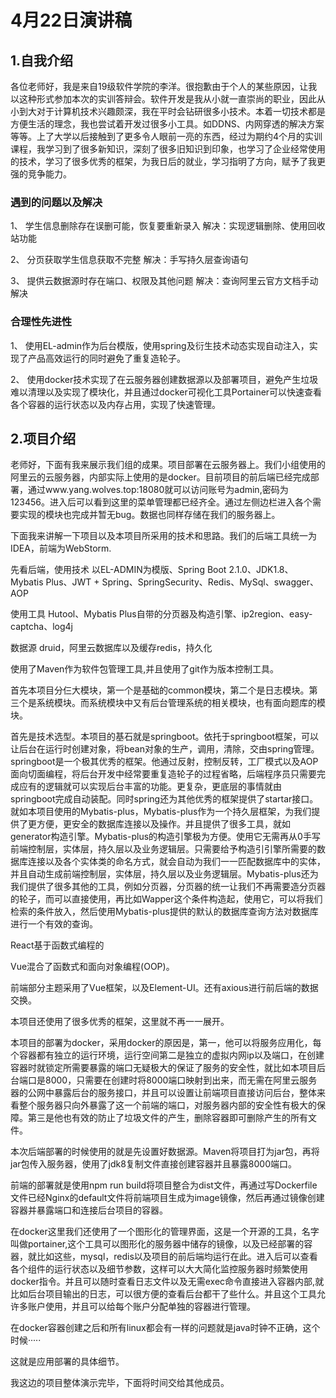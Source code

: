 # 4月22日演讲稿

## 1.自我介绍

​        各位老师好，我是来自19级软件学院的李洋。很抱歉由于个人的某些原因，让我以这种形式参加本次的实训答辩会。软件开发是我从小就一直崇尚的职业，因此从小到大对于计算机技术兴趣颇深，我在平时会钻研很多小技术。本着一切技术都是方便生活的理念，我也尝试着开发过很多小工具。如DDNS、内网穿透的解决方案等等。上了大学以后接触到了更多令人眼前一亮的东西，经过为期约4个月的实训课程，我学习到了很多新知识，深刻了很多旧知识到印象，也学习了企业经常使用的技术，学习了很多优秀的框架，为我日后的就业，学习指明了方向，赋予了我更强的竞争能力。

### 遇到的问题以及解决

1、 学生信息删除存在误删可能，恢复要重新录入 解决：实现逻辑删除、使用回收站功能

2、 分页获取学生信息获取不完整 解决：手写持久层查询语句

3、 提供云数据源时存在端口、权限及其他问题 解决：查询阿里云官方文档手动解决

### 合理性先进性

1、 使用EL-admin作为后台模版，使用spring及衍生技术动态实现自动注入，实现了产品高效运行的同时避免了重复造轮子。

2、 使用docker技术实现了在云服务器创建数据源以及部署项目，避免产生垃圾难以清理以及实现了模块化，并且通过docker可视化工具Portainer可以快速查看各个容器的运行状态以及内存占用，实现了快速管理。

## 2.项目介绍

​		老师好，下面有我来展示我们组的成果。项目部署在云服务器上。我们小组使用的阿里云的云服务器，内部实际上使用的是docker。目前项目的前后端已经完成部署，通过www.yang.wolves.top:18080就可以访问账号为admin,密码为123456。进入后可以看到这里的菜单管理都已经齐全。通过左侧边栏进入各个需要实现的模块也完成并暂无bug。数据也同样存储在我们的服务器上。

​		下面我来讲解一下项目以及本项目所采用的技术和思路。我们的后端工具统一为IDEA，前端为WebStorm.

先看后端，使用技术 以EL-ADMIN为模版、Spring Boot 2.1.0、JDK1.8、Mybatis Plus、JWT + Spring、SpringSecurity、Redis、MySql、swagger、AOP

使用工具 Hutool、Mybatis Plus自带的分页器及构造引擎、ip2region、easy-captcha、log4j

数据源 druid，阿里云数据库以及缓存redis，持久化

使用了Maven作为软件包管理工具,并且使用了git作为版本控制工具。

首先本项目分仨大模块，第一个是基础的common模块，第二个是日志模块。第三个是系统模块。而系统模块中又有后台管理系统的相关模块，也有面向题库的模块。

首先是技术选型。本项目的基石就是springboot。依托于springboot框架，可以让后台在运行时创建对象，将bean对象的生产，调用，清除，交由spring管理。springboot是一个极其优秀的框架。他通过反射，控制反转，工厂模式以及AOP面向切面编程，将后台开发中经常要重复造轮子的过程省略，后端程序员只需要完成应有的逻辑就可以实现后台丰富的功能。更复杂，更底层的事情就由springboot完成自动装配。同时spring还为其他优秀的框架提供了startar接口。就如本项目使用的Mybatis-plus，Mybatis-plus作为一个持久层框架，为我们提供了更方便，更安全的数据库连接以及操作。并且提供了很多工具，就如generator构造引擎。Mybatis-plus的构造引擎极为方便。使用它无需再从0手写前端控制层，实体层，持久层以及业务逻辑层。只需要给予构造引引擎所需要的数据库连接以及各个实体类的命名方式，就会自动为我们一一匹配数据库中的实体，并且自动生成前端控制层，实体层，持久层以及业务逻辑层。Mybatis-plus还为我们提供了很多其他的工具，例如分页器，分页器的统一让我们不再需要造分页器的轮子，而可以直接使用，再比如Wapper这个条件构造起，使用它，可以将我们检索的条件放入，然后使用Mybatis-plus提供的默认的数据库查询方法对数据库进行一个有效的查询。





React基于函数式编程的

Vue混合了函数式和面向对象编程(OOP)。

前端部分主题采用了Vue框架，以及Element-UI。还有axious进行前后端的数据交换。





本项目还使用了很多优秀的框架，这里就不再一一展开。

本项目的部署为docker，采用docker的原因是，第一，他可以将服务应用化，每个容器都有独立的运行环境，运行空间第二是独立的虚拟内网ip以及端口，在创建容器时就锁定所需要暴露的端口无疑极大的保证了服务的安全性，就比如本项目后台端口是8000，只需要在创建时将8000端口映射到出来，而无需在阿里云服务器的公网中暴露后台的服务接口，并且可以设置让前端项目直接访问后台，整体来看整个服务器只向外暴露了这一个前端的端口，对服务器内部的安全性有极大的保障。第三是他也有效的防止了垃圾文件的产生，删除容器即可删除产生的所有文件。

本次后端部署的时候使用的就是先设置好数据源。Maven将项目打为jar包，再将jar包传入服务器，使用了jdk8复制文件直接创建容器并且暴露8000端口。

前端的部署就是使用npm run build将项目整合为dist文件，再通过写Dockerfile文件已经Nginx的default文件将前端项目生成为image镜像，然后再通过镜像创建容器并暴露端口和连接后台项目的容器。

在docker这里我们还使用了一个图形化的管理界面，这是一个开源的工具，名字叫做portainer,这个工具可以图形化的服务器中储存的镜像，以及已经部署的容器，就比如这些，mysql，redis以及项目的前后端均运行在此。进入后可以查看各个组件的运行状态以及细节参数，这样可以大大简化监控服务器时频繁使用docker指令。并且可以随时查看日志文件以及无需exec命令直接进入容器内部,就比如后台项目输出的日志，可以很方便的查看后台都干了些什么。并且这个工具允许多账户使用，并且可以给每个账户分配单独的容器进行管理。

在docker容器创建之后和所有linux都会有一样的问题就是java时钟不正确，这个时候·····

这就是应用部署的具体细节。



我这边的项目整体演示完毕，下面将时间交给其他成员。

